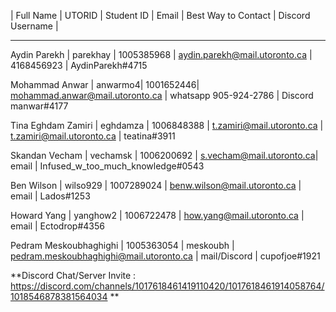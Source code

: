 | Full Name | UTORID | Student ID | Email | Best Way to Contact | Discord Username |
____________________________________________________________________________________
Aydin Parekh | parekhay | 1005385968 | aydin.parekh@mail.utoronto.ca | 4168456923 | AydinParekh#4715

Mohammad Anwar | anwarmo4| 1001652446| mohammad.anwar@mail.utoronto.ca | whatsapp 905-924-2786 |  Discord manwar#4177

Tina Eghdam Zamiri | eghdamza | 1006848388 | t.zamiri@mail.utoronto.ca | t.zamiri@mail.utoronto.ca | teatina#3911

Skandan Vecham | vechamsk | 1006200692 | s.vecham@mail.utoronto.ca| email | Infused_w_too_much_knowledge#0543

Ben Wilson | wilso929 | 1007289024 | benw.wilson@mail.utoronto.ca | email | Lados#1253

Howard Yang | yanghow2 | 1006722478 | how.yang@mail.utoronto.ca | email | Ectodrop#4356

Pedram Meskoubhaghighi | 1005363054 | meskoubh | pedram.meskoubhaghighi@mail.utoronto.ca | mail/Discord | cupofjoe#1921

**Discord Chat/Server Invite : https://discord.com/channels/1017618461419110420/1017618461914058764/1018546878381564034 **